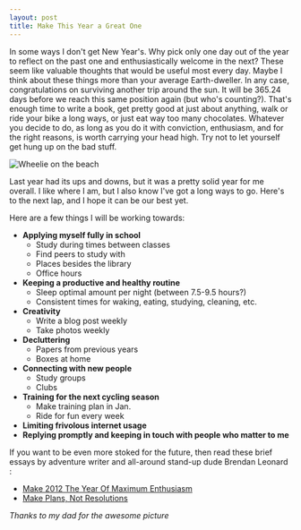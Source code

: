 ```yaml
---
layout: post
title: Make This Year a Great One
---
```


In some ways I don't get New Year's. Why pick only one day out of the year to reflect on the past one and enthusiastically welcome in the next? These seem like valuable thoughts that would be useful most every day. Maybe I think about these things more than your average Earth-dweller. In any case, congratulations on surviving another trip around the sun. It will be 365.24 days before we reach this same position again (but who's counting?). That's enough time to write a book, get pretty good at just about anything, walk or ride your bike a long ways, or just eat way too many chocolates. Whatever you decide to do, as long as you do it with conviction, enthusiasm, and for the right reasons, is worth carrying your head high. Try not to let yourself get hung up on the bad stuff.

![Wheelie on the beach](http://eoisaacs.github.io/images/2015-01-03/img01.jpg)

Last year had its ups and downs, but it was a pretty solid year for me overall. I like where I am, but I also know I've got a long ways to go. Here's to the next lap, and I hope it can be our best yet.

Here are a few things I will be working towards:

-	**Applying myself fully in school**
	-	Study during times between classes
	-	Find peers to study with
	-	Places besides the library
	-	Office hours
-	**Keeping a productive and healthy routine**
	-	Sleep optimal amount per night (between 7.5-9.5 hours?)
	-	Consistent times for waking, eating, studying, cleaning, etc.
-	**Creativity**
	-	Write a blog post weekly
	-	Take photos weekly
-	**Decluttering**
	-	Papers from previous years
	-	Boxes at home
-	**Connecting with new people**
	-	Study groups
	-	Clubs
-	**Training for the next cycling season**
	-	Make training plan in Jan.
	-	Ride for fun every week
-	**Limiting frivolous internet usage**
-	**Replying promptly and keeping in touch with people who matter to me**

If you want to be even more stoked for the future, then read these brief essays by adventure writer and all-around stand-up dude Brendan Leonard :

-	<a href="http://semi-rad.com/2011/12/make-2012-the-year-of-maximum-enthusiasm/" target= "_blank">Make 2012 The Year Of Maximum Enthusiasm</a>
-	<a href="http://semi-rad.com/2013/01/make-plans-not-resolutions/" target= "_blank">Make Plans, Not Resolutions</a>

*Thanks to my dad for the awesome picture*